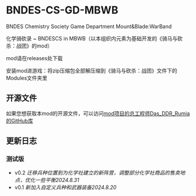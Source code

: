 # BNDES-CS-GD-MBWB
BNDES Chemistry Society Game Department Mount&Blade:WarBand

化学骑砍录 ~ BNDESCS in MBWB（以本组织内元素为基础开发的《骑马与砍杀：战团》的mod）

mod请在releases处下载

安装mod进游戏：将zip压缩包全部解压缩到《骑马与砍杀：战团》文件下的Modules文件夹里

## 开源文件
如果您想获取本mod的开源文件，可以访问[mod项目的总工程师Das_DDR_Rumia的GitHub库](https://github.com/Das-DDR-Rumia/BNDESCS_MBWB)

## 更新日志
### 测试版
* v0.2 *迁移兵种位置到为化学社建立的新阵营，调整部分化学社商品的售卖地点，优化一些平衡2024.8.31*
* v0.1 *新加入自定义兵种和武器装备2024.8.20*
